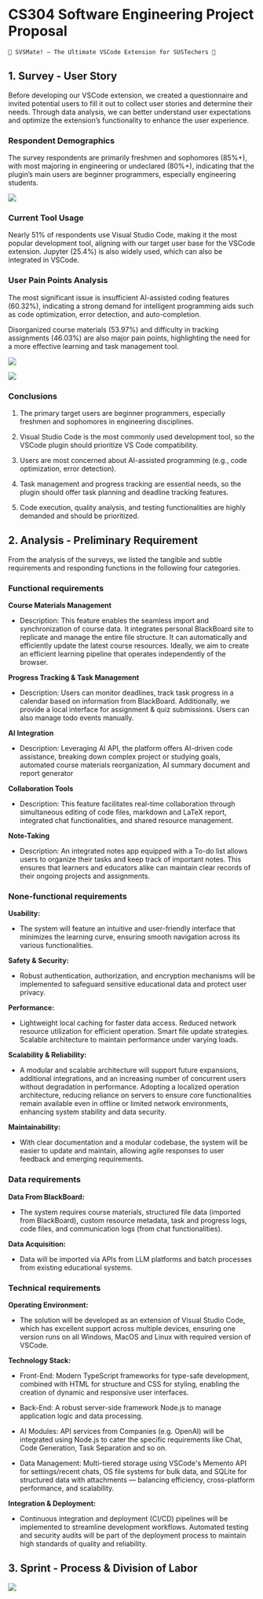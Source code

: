 # CS304 Software Engineering Project Proposal

    🚀 SVSMate! – The Ultimate VSCode Extension for SUSTechers 🎯


## 1. **Survey** - User Story

Before developing our VSCode extension, we created a questionnaire and invited potential users to fill it out to collect user stories and determine their needs. Through data analysis, we can better understand user expectations and optimize the extension’s functionality to enhance the user experience.

### Respondent Demographics

The survey respondents are primarily freshmen and sophomores (85%+), with most majoring in engineering or undeclared (80%+), indicating that the plugin’s main users are beginner programmers, especially engineering students.

![](./figures/survey-1.png)

### Current Tool Usage

Nearly 51% of respondents use Visual Studio Code, making it the most popular development tool, aligning with our target user base for the VSCode extension. Jupyter (25.4%) is also widely used, which can also be integrated in VSCode.

### User Pain Points Analysis

The most significant issue is insufficient AI-assisted coding features (60.32%), indicating a strong demand for intelligent programming aids such as code optimization, error detection, and auto-completion.

Disorganized course materials (53.97%) and difficulty in tracking assignments (46.03%) are also major pain points, highlighting the need for a more effective learning and task management tool.

![](./figures/survey-2.png)


![](./figures/survey-3.png)


### Conclusions

1. The primary target users are beginner programmers, especially freshmen and sophomores in engineering disciplines.
    
2. Visual Studio Code is the most commonly used development tool, so the VSCode plugin should prioritize VS Code compatibility.
    
3. Users are most concerned about AI-assisted programming (e.g., code optimization, error detection).
    
4. Task management and progress tracking are essential needs, so the plugin should offer task planning and deadline tracking features.
    
5. Code execution, quality analysis, and testing functionalities are highly demanded and should be prioritized.
    

## 2. **Analysis** - Preliminary Requirement 

From the analysis of the surveys, we listed the tangible and subtle requirements and responding functions in the following four categories.

### Functional requirements

**Course Materials Management**

- Description: This feature enables the seamless import and synchronization of course data. It integrates personal BlackBoard site to replicate and manage the entire file structure. It can automatically and efficiently update the latest course resources. Ideally, we aim to create an efficient learning pipeline that operates independently of the browser.
    

**Progress Tracking & Task Management**

- Description: Users can monitor deadlines, track task progress in a calendar based on information from BlackBoard. Additionally, we provide a local interface for assignment & quiz submissions. Users can also manage todo events manually.
    

**AI Integration**

- Description: Leveraging AI API, the platform offers AI-driven code assistance, breaking down complex project or studying goals, automated course materials reorganization, AI summary document and report generator
    

**Collaboration Tools**

- Description: This feature facilitates real-time collaboration through simultaneous editing of code files, markdown and LaTeX report, integrated chat functionalities, and shared resource management.
    

**Note-Taking**

- Description: An integrated notes app equipped with a To-do list allows users to organize their tasks and keep track of important notes. This ensures that learners and educators alike can maintain clear records of their ongoing projects and assignments.
    

### None-functional requirements

**Usability:**

- The system will feature an intuitive and user-friendly interface that minimizes the learning curve, ensuring smooth navigation across its various functionalities.
    

**Safety & Security:**

- Robust authentication, authorization, and encryption mechanisms will be implemented to safeguard sensitive educational data and protect user privacy.
    

**Performance:**

- Lightweight local caching for faster data access. Reduced network resource utilization for efficient operation. Smart file update strategies. Scalable architecture to maintain performance under varying loads.
    

**Scalability & Reliability:**

- A modular and scalable architecture will support future expansions, additional integrations, and an increasing number of concurrent users without degradation in performance. Adopting a localized operation architecture, reducing reliance on servers to ensure core functionalities remain available even in offline or limited network environments, enhancing system stability and data security.
    

**Maintainability:**

- With clear documentation and a modular codebase, the system will be easier to update and maintain, allowing agile responses to user feedback and emerging requirements.
    

### Data requirements

**Data From BlackBoard:**

- The system requires course materials, structured file data (imported from BlackBoard), custom resource metadata, task and progress logs, code files, and communication logs (from chat functionalities).
    

**Data Acquisition:**

- Data will be imported via APIs from LLM platforms and batch processes from existing educational systems.
    

### Technical requirements

**Operating Environment:**

- The solution will be developed as an extension of Visual Studio Code, which has excellent support across multiple devices, ensuring one version runs on all Windows, MacOS and Linux with required version of VSCode.
    

**Technology Stack:**

- Front-End: Modern TypeScript frameworks for type-safe development, combined with HTML for structure and CSS for styling, enabling the creation of dynamic and responsive user interfaces.
    
- Back-End: A robust server-side framework Node.js to manage application logic and data processing.
    
- AI Modules: API services from Companies (e.g. OpenAI) will be integrated using Node.js to cater the specific requirements like Chat, Code Generation, Task Separation and so on.
    
- Data Management: Multi-tiered storage using VSCode's Memento API for settings/recent chats, OS file systems for bulk data, and SQLite for structured data with attachments — balancing efficiency, cross-platform performance, and scalability.
    

**Integration & Deployment:**

- Continuous integration and deployment (CI/CD) pipelines will be implemented to streamline development workflows. Automated testing and security audits will be part of the deployment process to maintain high standards of quality and reliability.

## 3. **Sprint** - Process & Division of Labor

![](./figures/github-board.png)